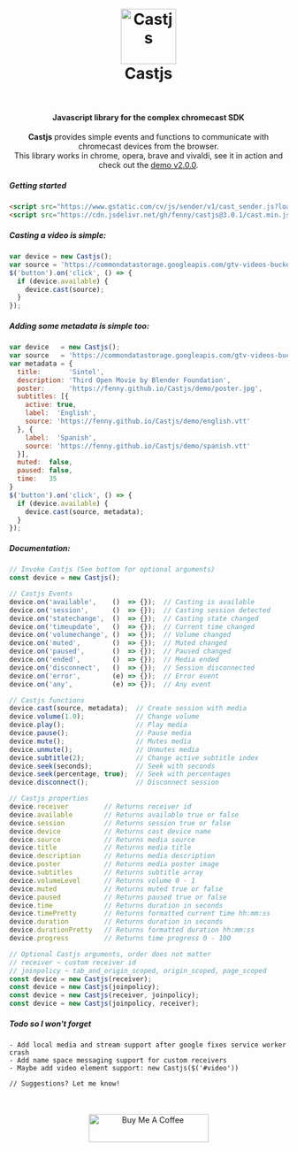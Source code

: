 <h1 align="center">
  <br>
  <img src="https://i.imgur.com/elCjMDx.png" alt="Castjs" width="100">
  <br>
  Castjs
  <br>
  <br>
</h1>

<h4 align="center">Javascript library for the complex chromecast SDK</h4>

<p align="center">
  <b>Castjs</b> provides simple events and functions to communicate with chromecast devices from the browser.
  <br>
  This library works in chrome, opera, brave and vivaldi, see it in action and check out the <a href="https://fenny.github.io/Castjs/demo/">demo v2.0.0</a>.
</p>

##### Getting started
```html
<script src="https://www.gstatic.com/cv/js/sender/v1/cast_sender.js?loadCastFramework=1"></script>
<script src="https://cdn.jsdelivr.net/gh/fenny/castjs@3.0.1/cast.min.js"></script>
```

##### Casting a video is simple:

```js
var device = new Castjs();
var source = 'https://commondatastorage.googleapis.com/gtv-videos-bucket/sample/Sintel.mp4';
$('button').on('click', () => {
  if (device.available) {
    device.cast(source);
  }
});
```

##### Adding some metadata is simple too:

```js
var device   = new Castjs();
var source   = 'https://commondatastorage.googleapis.com/gtv-videos-bucket/sample/Sintel.mp4';
var metadata = {
  title:       'Sintel',
  description: 'Third Open Movie by Blender Foundation',
  poster:      'https://fenny.github.io/Castjs/demo/poster.jpg',
  subtitles: [{
    active: true,
    label:  'English',
    source: 'https://fenny.github.io/Castjs/demo/english.vtt'
  }, {
    label:  'Spanish',
    source: 'https://fenny.github.io/Castjs/demo/spanish.vtt'
  }],
  muted:  false,
  paused: false,
  time:   35
}
$('button').on('click', () => {
  if (device.available) {
    device.cast(source, metadata);
  }
});
```

##### Documentation:

```javascript
// Invoke Castjs (See bottom for optional arguments)
const device = new Castjs();

// Castjs Events
device.on('available',    ()  => {});  // Casting is available
device.on('session',      ()  => {});  // Casting session detected
device.on('statechange',  ()  => {});  // Casting state changed
device.on('timeupdate',   ()  => {});  // Current time changed
device.on('volumechange', ()  => {});  // Volume changed
device.on('muted',        ()  => {});  // Muted changed
device.on('paused',       ()  => {});  // Paused changed
device.on('ended',        ()  => {});  // Media ended
device.on('disconnect',   ()  => {});  // Session disconnected
device.on('error',        (e) => {});  // Error event
device.on('any',          (e) => {});  // Any event

// Castjs functions
device.cast(source, metadata);  // Create session with media
device.volume(1.0);             // Change volume
device.play();                  // Play media
device.pause();                 // Pause media
device.mute();                  // Mutes media
device.unmute();                // Unmutes media
device.subtitle(2);             // Change active subtitle index
device.seek(seconds);           // Seek with seconds
device.seek(percentage, true);  // Seek with percentages
device.disconnect();            // Disconnect session

// Castjs properties
device.receiver         // Returns receiver id
device.available        // Returns available true or false
device.session          // Returns session true or false
device.device           // Returns cast device name
device.source           // Returns media source
device.title            // Returns media title
device.description      // Returns media description
device.poster           // Returns media poster image
device.subtitles        // Returns subtitle array
device.volumeLevel      // Returns volume 0 - 1
device.muted            // Returns muted true or false
device.paused           // Returns paused true or false
device.time             // Returns duration in seconds
device.timePretty       // Returns formatted current time hh:mm:ss
device.duration         // Returns duration in seconds
device.durationPretty   // Returns formatted duration hh:mm:ss
device.progress         // Returns time progress 0 - 100

// Optional Castjs arguments, order does not matter
// receiver ~ custom receiver id
// joinpolicy ~ tab_and_origin_scoped, origin_scoped, page_scoped
const device = new Castjs(receiver);
const device = new Castjs(joinpolicy);
const device = new Castjs(receiver, joinpolicy);
const device = new Castjs(joinpolicy, receiver);
```

##### Todo so I won't forget

```
- Add local media and stream support after google fixes service worker crash
- Add name space messaging support for custom receivers
- Maybe add video element support: new Castjs($('#video'))

// Suggestions? Let me know!
```
<p align="center">
  <br>
  <br>
  <a href="https://www.buymeacoffee.com/fenny" target="_blank"><img src="https://cdn.buymeacoffee.com/buttons/default-orange.png" alt="Buy Me A Coffee" style="height: 51px !important;width: 217px !important;" ></a>
<p align="center">

